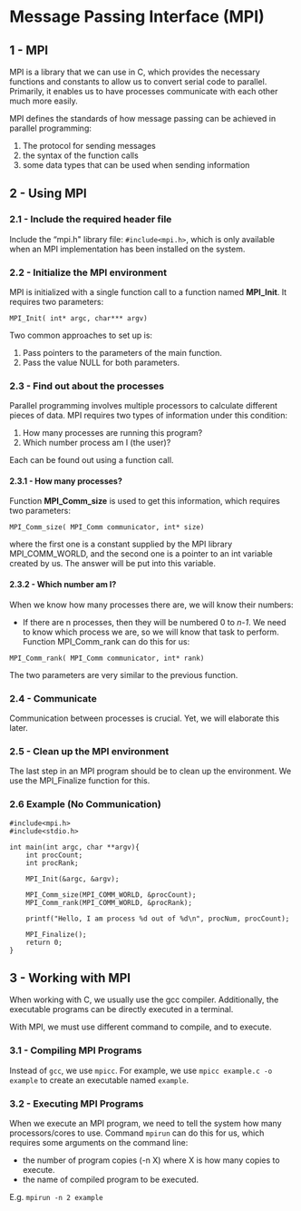 # Message Passing Interface (MPI)

## 1 - MPI
MPI is a library that we can use in C, which provides the necessary functions and constants to allow us to convert serial
code to parallel. Primarily, it enables us to have processes communicate with each other much more easily.

MPI defines the standards of how message passing can be achieved in parallel programming:
1. The protocol for sending messages
2. the syntax of the function calls
3. some data types that can be used when sending information


## 2 - Using MPI
### 2.1 - Include the required header file
Include the “mpi.h" library file: `#include<mpi.h>`, which is only available when an MPI implementation has been installed
on the system.

### 2.2 - Initialize the MPI environment
MPI is initialized with a single function call to a function named **MPI_Init**. It requires two parameters:
```
MPI_Init( int* argc, char*** argv)
```
Two common approaches to set up is:
1. Pass pointers to the parameters of the main function.
2. Pass the value NULL for both parameters.

### 2.3 - Find out about the processes
Parallel programming involves multiple processors to calculate different pieces of data. MPI requires two types of information
under this condition:
1. How many processes are running this program?
2. Which number process am I (the user)?

Each can be found out using a function call.

#### 2.3.1 - How many processes?
Function **MPI_Comm_size** is used to get this information, which requires two parameters:
``` 
MPI_Comm_size( MPI_Comm communicator, int* size)
```
where the first one is a constant supplied by the MPI library MPI_COMM_WORLD, and the second one is a pointer to an 
int variable created by us. The answer will be put into this variable.

#### 2.3.2 - Which number am I?
When we know how many processes there are, we will know their numbers:
- If there are n processes, then they will be numbered 0 to _n-1_.
We need to know which process we are, so we will know that task to perform. Function MPI_Comm_rank can do this for us:
``` 
MPI_Comm_rank( MPI_Comm communicator, int* rank)
```
The two parameters are very similar to the previous function.

### 2.4 - Communicate
Communication between processes is crucial. Yet, we will elaborate this later.


### 2.5 - Clean up the MPI environment
The last step in an MPI program should be to clean up the environment. We use the MPI_Finalize function for this.

### 2.6 Example (No Communication)
```
#include<mpi.h>
#include<stdio.h>

int main(int argc, char **argv){
    int procCount;
    int procRank;
    
    MPI_Init(&argc, &argv);
    
    MPI_Comm_size(MPI_COMM_WORLD, &procCount);
    MPI_Comm_rank(MPI_COMM_WORLD, &procRank);
    
    printf("Hello, I am process %d out of %d\n", procNum, procCount);
    
    MPI_Finalize();
    return 0;
}
```


## 3 - Working with MPI
When working with C, we usually use the gcc compiler. 
Additionally, the executable programs can be directly executed in a terminal.

With MPI, we must use different command to compile, and to execute.

### 3.1 - Compiling MPI Programs
Instead of `gcc`, we use `mpicc`. For example, we use `mpicc example.c -o example` to create an executable named `example`.

### 3.2 - Executing MPI Programs
When we execute an MPI program, we need to tell the system how many processors/cores to use.
Command `mpirun` can do this for us, which requires some arguments on the command line:
- the number of program copies (-n X) where X is how many copies to execute.
- the name of compiled program to be executed.

E.g. `mpirun -n 2 example`





















